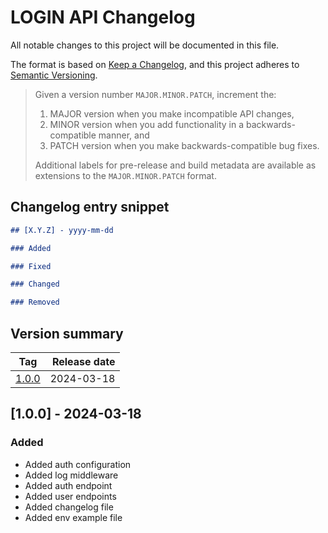 # LOGIN API Changelog

All notable changes to this project will be documented in this file.

The format is based on [Keep a Changelog](https://keepachangelog.com/en/1.0.0/),
and this project adheres to [Semantic Versioning](https://semver.org/spec/v2.0.0.html).

> Given a version number `MAJOR.MINOR.PATCH`, increment the:
>
> 1. MAJOR version when you make incompatible API changes,
> 2. MINOR version when you add functionality in a backwards-compatible manner, and
> 3. PATCH version when you make backwards-compatible bug fixes.
>
> Additional labels for pre-release and build metadata are available as extensions to the `MAJOR.MINOR.PATCH` format.

## Changelog entry snippet

```markdown
## [X.Y.Z] - yyyy-mm-dd

### Added

### Fixed

### Changed

### Removed
```

## Version summary

| Tag                           | Release date |
| ----------------------------  | -----------: |
| [1.0.0](#100-2024-03-18)      |   2024-03-18 |

## [1.0.0] - 2024-03-18

### Added

- Added auth configuration
- Added log middleware
- Added auth endpoint
- Added user endpoints
- Added changelog file
- Added env example file
